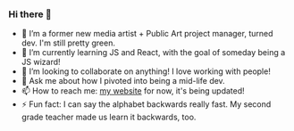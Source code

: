 ### Hi there 👋

- 🔭 I’m a former new media artist + Public Art project manager, turned dev.  I'm still pretty green.
- 🌱 I’m currently learning JS and React, with the goal of someday being a JS wizard!
- 👯 I’m looking to collaborate on anything!  I love working with people!
- 💬 Ask me about how I pivoted into being a mid-life dev.
- 📫 How to reach me: [my website](www.k8hansen.com) for now, it's being updated!
- ⚡ Fun fact: I can say the alphabet backwards really fast.  My second grade teacher made us learn it backwards, too.

